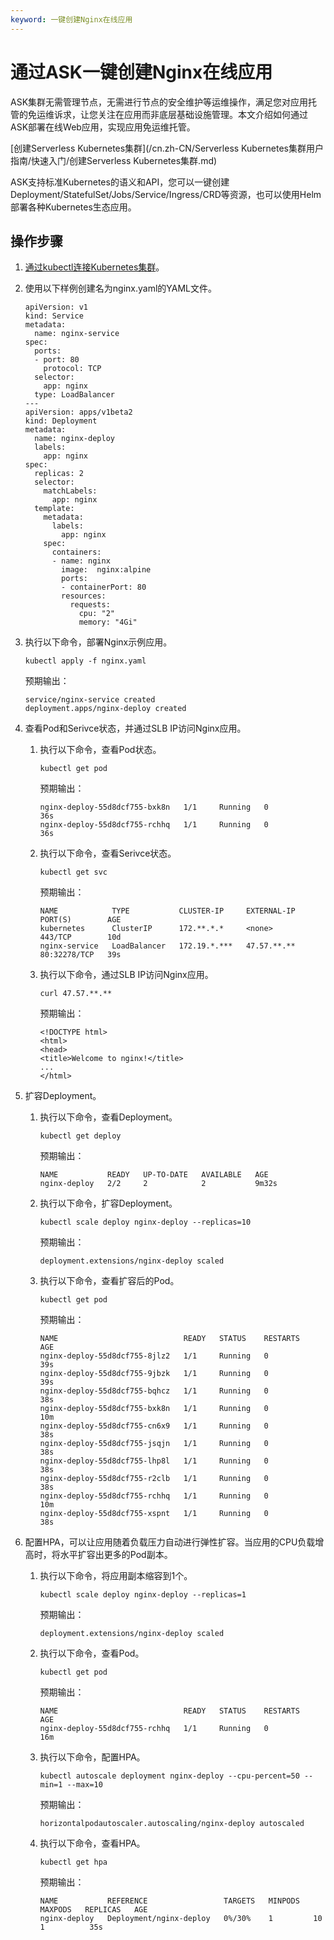 ```yaml
---
keyword: 一键创建Nginx在线应用
---
```


# 通过ASK一键创建Nginx在线应用

ASK集群无需管理节点，无需进行节点的安全维护等运维操作，满足您对应用托管的免运维诉求，让您关注在应用而非底层基础设施管理。本文介绍如何通过ASK部署在线Web应用，实现应用免运维托管。

[创建Serverless Kubernetes集群](/cn.zh-CN/Serverless Kubernetes集群用户指南/快速入门/创建Serverless Kubernetes集群.md)

ASK支持标准Kubernetes的语义和API，您可以一键创建Deployment/StatefulSet/Jobs/Service/Ingress/CRD等资源，也可以使用Helm部署各种Kubernetes生态应用。

## 操作步骤

1.  [通过kubectl连接Kubernetes集群](/cn.zh-CN/Kubernetes集群用户指南/集群/连接集群/通过kubectl连接Kubernetes集群.md)。

2.  使用以下样例创建名为nginx.yaml的YAML文件。

    ```
    apiVersion: v1
    kind: Service
    metadata:
      name: nginx-service
    spec:
      ports:
      - port: 80
        protocol: TCP
      selector:
        app: nginx
      type: LoadBalancer
    ---
    apiVersion: apps/v1beta2
    kind: Deployment
    metadata:
      name: nginx-deploy
      labels:
        app: nginx
    spec:
      replicas: 2
      selector:
        matchLabels:
          app: nginx
      template:
        metadata:
          labels:
            app: nginx
        spec:
          containers:
          - name: nginx
            image:  nginx:alpine
            ports:
            - containerPort: 80
            resources:
              requests:
                cpu: "2"
                memory: "4Gi"
    ```

3.  执行以下命令，部署Nginx示例应用。

    ```
    kubectl apply -f nginx.yaml
    ```

    预期输出：

    ```
    service/nginx-service created
    deployment.apps/nginx-deploy created
    ```

4.  查看Pod和Serivce状态，并通过SLB IP访问Nginx应用。

    1.  执行以下命令，查看Pod状态。

        ```
        kubectl get pod
        ```

        预期输出：

        ```
        nginx-deploy-55d8dcf755-bxk8n   1/1     Running   0          36s
        nginx-deploy-55d8dcf755-rchhq   1/1     Running   0          36s
        ```

    2.  执行以下命令，查看Serivce状态。

        ```
        kubectl get svc
        ```

        预期输出：

        ```
        NAME            TYPE           CLUSTER-IP     EXTERNAL-IP   PORT(S)        AGE
        kubernetes      ClusterIP      172.**.*.*     <none>        443/TCP        10d
        nginx-service   LoadBalancer   172.19.*.***   47.57.**.**   80:32278/TCP   39s
        ```

    3.  执行以下命令，通过SLB IP访问Nginx应用。

        ```
        curl 47.57.**.**
        ```

        预期输出：

        ```
        <!DOCTYPE html>
        <html>
        <head>
        <title>Welcome to nginx!</title>
        ...
        </html>
        ```

5.  扩容Deployment。

    1.  执行以下命令，查看Deployment。

        ```
        kubectl get deploy
        ```

        预期输出：

        ```
        NAME           READY   UP-TO-DATE   AVAILABLE   AGE
        nginx-deploy   2/2     2            2           9m32s
        ```

    2.  执行以下命令，扩容Deployment。

        ```
        kubectl scale deploy nginx-deploy --replicas=10
        ```

        预期输出：

        ```
        deployment.extensions/nginx-deploy scaled
        ```

    3.  执行以下命令，查看扩容后的Pod。

        ```
        kubectl get pod
        ```

        预期输出：

        ```
        NAME                            READY   STATUS    RESTARTS   AGE
        nginx-deploy-55d8dcf755-8jlz2   1/1     Running   0          39s
        nginx-deploy-55d8dcf755-9jbzk   1/1     Running   0          39s
        nginx-deploy-55d8dcf755-bqhcz   1/1     Running   0          38s
        nginx-deploy-55d8dcf755-bxk8n   1/1     Running   0          10m
        nginx-deploy-55d8dcf755-cn6x9   1/1     Running   0          38s
        nginx-deploy-55d8dcf755-jsqjn   1/1     Running   0          38s
        nginx-deploy-55d8dcf755-lhp8l   1/1     Running   0          38s
        nginx-deploy-55d8dcf755-r2clb   1/1     Running   0          38s
        nginx-deploy-55d8dcf755-rchhq   1/1     Running   0          10m
        nginx-deploy-55d8dcf755-xspnt   1/1     Running   0          38s
        ```

6.  配置HPA，可以让应用随着负载压力自动进行弹性扩容。当应用的CPU负载增高时，将水平扩容出更多的Pod副本。

    1.  执行以下命令，将应用副本缩容到1个。

        ```
        kubectl scale deploy nginx-deploy --replicas=1
        ```

        预期输出：

        ```
        deployment.extensions/nginx-deploy scaled
        ```

    2.  执行以下命令，查看Pod。

        ```
        kubectl get pod
        ```

        预期输出：

        ```
        NAME                            READY   STATUS    RESTARTS   AGE
        nginx-deploy-55d8dcf755-rchhq   1/1     Running   0          16m
        ```

    3.  执行以下命令，配置HPA。

        ```
        kubectl autoscale deployment nginx-deploy --cpu-percent=50 --min=1 --max=10
        ```

        预期输出：

        ```
        horizontalpodautoscaler.autoscaling/nginx-deploy autoscaled
        ```

    4.  执行以下命令，查看HPA。

        ```
        kubectl get hpa
        ```

        预期输出：

        ```
        NAME           REFERENCE                 TARGETS   MINPODS   MAXPODS   REPLICAS   AGE
        nginx-deploy   Deployment/nginx-deploy   0%/30%    1         10        1          35s
        ```


